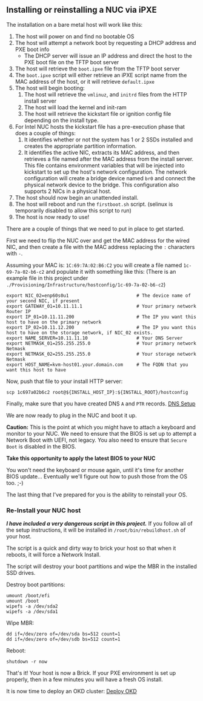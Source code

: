 ## Installing or reinstalling a NUC via iPXE

The installation on a bare metal host will work like this:

1. The host will power on and find no bootable OS
1. The host will attempt a network boot by requesting a DHCP address and PXE boot info
   * The DHCP server will issue an IP address and direct the host to the PXE boot file on the TFTP boot server
1. The host will retrieve the `boot.ipxe` file from the TFTP boot server
1. The `boot.ipxe` script will either retrieve an iPXE script name from the MAC address of the host, or it will retrieve `default.ipxe`
1. The host will begin booting:
   1. The host will retrieve the `vmlinuz`, and `initrd` files from the HTTP install server
   1. The host will load the kernel and init-ram
   1. The host will retrieve the kickstart file or ignition config file depending on the install type.
1. For Intel NUC hosts the kickstart file has a pre-execution phase that does a couple of things:
   1. It identifies whether or not the system has 1 or 2 SSDs installed and creates the appropriate partition information.
   1. It identifies the active NIC, extracts its MAC address, and then retrieves a file named after the MAC address from the install server.  This file contains environment variables that will be injected into kickstart to set up the host's network configuration.  The network configuration will create a bridge device named `br0` and connect the physical network device to the bridge.  This configuration also supports 2 NICs in a physical host.
1. The host should now begin an unattended install.
1. The host will reboot and run the `firstboot.sh` script.  (selinux is temporarily disabled to allow this script to run)
1. The host is now ready to use!

There are a couple of things that we need to put in place to get started.

First we need to flip the NUC over and get the MAC address for the wired NIC, and then create a file with the MAC address replacing the `:` characters with `-`.

Assuming your MAC is: `1C:69:7A:02:B6:C2` you will create a file named `1c-69-7a-02-b6-c2` and populate it with something like this: (There is an example file in this project under `./Provisioning/Infrastructure/hostconfig/1c-69-7a-02-b6-c2`)

    export NIC_02=enp60s0u1                         # The device name of your second NIC, if present
    export GATEWAY_01=10.11.11.1                    # Your primary network Router IP
    export IP_01=10.11.11.200                       # The IP you want this host to have on the primary network
    export IP_02=10.11.12.200                       # The IP you want this host to have on the storage network, if NIC_02 exists.
    export NAME_SERVER=10.11.11.10                  # Your DNS Server
    export NETMASK_01=255.255.255.0                 # Your primary network Netmask
    export NETMASK_02=255.255.255.0                 # Your storage network Netmask
    export HOST_NAME=kvm-host01.your.domain.com     # The FQDN that you want this host to have

Now, push that file to your install HTTP server:

    scp 1c697a02b6c2 root@${INSTALL_HOST_IP}:${INSTALL_ROOT}/hostconfig

Finally, make sure that you have created DNS `A` and `PTR` records.  [DNS Setup](DNS_Config.md)

We are now ready to plug in the NUC and boot it up.

__Caution:__  This is the point at which you might have to attach a keyboard and monitor to your NUC.  We need to ensure that the BIOS is set up to attempt a Network Boot with UEFI, not legacy.  You also need to ensure that `Secure Boot` is disabled in the BIOS.

__Take this opportunity to apply the latest BIOS to your NUC__

You won't need the keyboard or mouse again, until it's time for another BIOS update...  Eventually we'll figure out how to push those from the OS too.  ;-)

The last thing that I've prepared for you is the ability to reinstall your OS.

### Re-Install your NUC host

__*I have included a very dangerous script in this project.*__  If you follow all of the setup instructions, it will be installed in `/root/bin/rebuildhost.sh` of your host.

The script is a quick and dirty way to brick your host so that when it reboots, it will force a Network Install.

The script will destroy your boot partitions and wipe the MBR in the installed SSD drives.

Destroy boot partitions:

    umount /boot/efi
    umount /boot
    wipefs -a /dev/sda2
    wipefs -a /dev/sda1

Wipe MBR:

    dd if=/dev/zero of=/dev/sda bs=512 count=1
    dd if=/dev/zero of=/dev/sdb bs=512 count=1

Reboot:

    shutdown -r now

That's it!  Your host is now a Brick.  If your PXE environment is set up properly, then in a few minutes you will have a fresh OS install.

It is now time to deploy an OKD cluster: [Deploy OKD](DeployOKD.md)
